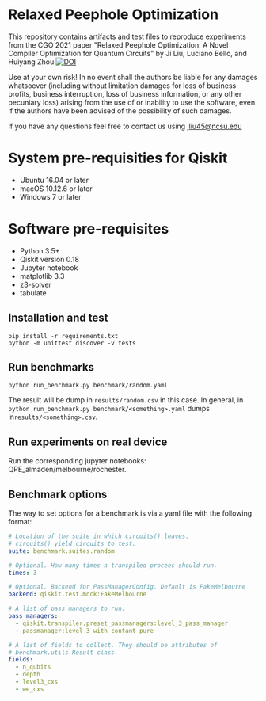 # Relaxed Peephole Optimization
This repository contains artifacts and test files to reproduce experiments from the CGO 2021 paper "Relaxed Peephole Optimization: A Novel Compiler Optimization for Quantum Circuits" by Ji Liu, Luciano Bello, and Huiyang Zhou
[![DOI](https://zenodo.org/badge/314322253.svg)](https://zenodo.org/badge/latestdoi/314322253)

Use at your own risk! In no event shall the authors be liable for any damages whatsoever (including without limitation damages for loss of business profits, business interruption, loss of business information, or any other pecuniary loss) arising from the use of or inability to use the software, even if the authors have been advised of the possibility of such damages.

If you have any questions feel free to contact us using jliu45@ncsu.edu

System pre-requisities for Qiskit
========================
* Ubuntu 16.04 or later
* macOS 10.12.6 or later
* Windows 7 or later

Software pre-requisites
=======================

* Python 3.5+
* Qiskit version 0.18
* Jupyter notebook
* matplotlib 3.3
* z3-solver
* tabulate

## Installation and test

```
pip install -r requirements.txt
python -m unittest discover -v tests
```

## Run benchmarks

```
python run_benchmark.py benchmark/random.yaml
```

The result will be dump in `results/random.csv` in this case. In general, in 
`python run_benchmark.py benchmark/<something>.yaml` dumps in`results/<something>.csv`.

## Run experiments on real device

Run the corresponding jupyter notebooks: QPE_almaden/melbourne/rochester.

## Benchmark options

The way to set options for a benchmark is via a yaml file with the following format:

```yaml
# Location of the suite in which circuits() leaves.
# circuits() yield circuits to test. 
suite: benchmark.suites.random

# Optional. How many times a transpiled procees should run. 
times: 3

# Optional. Backend for PassManagerConfig. Default is FakeMelbourne
backend: qiskit.test.mock:FakeMelbourne

# A list of pass managers to run. 
pass managers:
  - qiskit.transpiler.preset_passmanagers:level_3_pass_manager
  - passmanager:level_3_with_contant_pure

# A list of fields to collect. They should be attributes of
# benchmark.utils.Result class.
fields:
  - n_qubits
  - depth
  - level3_cxs
  - we_cxs
```
